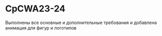 # CpCWA23-24
Выполнены все основные и дополнительные требования и добавлена анимация для фигур и логотипов
